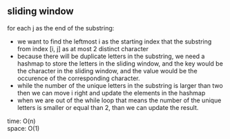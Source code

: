 ## sliding window
for each j as the end of the substring:
- we want to find the leftmost i as the starting index that the substring from index [i, j] as at most 2 distinct character
- because there will be duplicate letters in the substring, we need a hashmap to store the letters in the sliding window, and the key would be the character in the sliding window, and the value would be the occurence of the corresponding character.
- while the number of the unique letters in the substring is larger than two then we can move i right and update the elements in the hashmap
- when we are out of the while loop that means the number of the unique letters is smaller or equal than 2, than we can update the result.

time: O(n)<br>
space: O(1)
